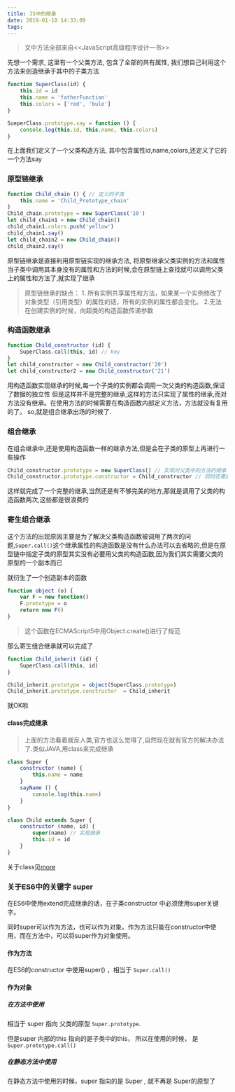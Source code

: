 ```yaml
---
title: JS中的继承
date: 2019-01-10 14:33:09
tags:
---
```


> 文中方法全部来自<<JavaScript高级程序设计一书>>

先想一个需求, 这里有一个父类方法, 包含了全部的共有属性, 我们想自己利用这个方法来创造继承于其中的子类方法
```js
function SuperClass(id) {
    this.id = id
    this.name = 'fatherFunction'
    this.colors = ['red', 'bule']
}

SueperClass.prototype.say = function () {
    console.log(this.id, this.name, this.colors)
}
```
在上面我们定义了一个父类构造方法, 其中包含属性id,name,colors,还定义了它的一个方法say

### 原型链继承
```js
function Child_chain () { // 定义的子类
    this.name = 'Child_Prototype_chain'
}
Child_chain.prototype = new SuperClass('10')
let child_chain1 = new Child_chain()
child_chain1.colors.push('yellow')
child_chain1.say()
let child_chain2 = new Child_chain()
child_chain2.say()
```
原型链继承是直接利用原型链实现的继承方法, 将原型继承父类实例的方法和属性
当子类中调用其本身没有的属性和方法的时候,会在原型链上查找就可以调用父类上的属性和方法了,就实现了继承

> 原型链继承的缺点： 1. 所有实例共享属性和方法，如果某一个实例修改了对象类型（引用类型）的属性的话，所有的实例的属性都会变化。 2.无法在创建实例的时候，向超类的构造函数传递参数

### 构造函数继承

```js
function Child_constructor (id) {
    SuperClass.call(this, id) // key
}
let child_constructor = new Child_constructor('20')
let child_constructor2 = new Child_constructor('21')
```
用构造函数实现继承的时候,每一个子类的实例都会调用一次父类的构造函数,保证了数据的独立性
但是这样并不是完整的继承,这样的方法只实现了属性的继承,而对方法没有继承。在使用方法的时候需要在构造函数内部定义方法，方法就没有复用的了。
so,就是组合继承出场的时候了.

### 组合继承

在组合继承中,还是使用构造函数一样的继承方法,但是会在子类的原型上再进行一些操作
```js
Child_constructor.prototype = new SuperClass() // 实现对父类中的方法的继承
Child_constructor.prototype.constructor = Child_constructor // 同时还需要把constructor属性更改回来
```
这样就完成了一个完整的继承,当然还是有不够完美的地方,那就是调用了父类的构造函数两次,这些都是很浪费的

### 寄生组合继承

这个方法的出现原因主要是为了解决父类构造函数被调用了两次的问题,`Super.call()`这个继承属性的构造函数是没有什么办法可以去省略的,但是在原型链中指定子类的原型其实没有必要用父类的构造函数,因为我们其实需要父类的原型的一个副本而已

就衍生了一个创造副本的函数
```js
function object (o) {
    var F = new function()
    F.prototype = o
    return new F()
}
```
>这个函数在ECMAScript5中用Object.create()进行了规范

那么寄生组合继承就可以完成了
```js
function Child_inherit (id) {
    SuperClass.call(this, id)
}

Child_inherit.prototype = object(SuperClass.prototype)
Child_inherit.prototype.constructor  = Child_inherit
```
就OK啦

#### class完成继承

>上面的方法看着就反人类,官方也这么觉得了,自然现在就有官方的解决办法了.类似JAVA,用class来完成继承
```js
class Super {
    constructor (name) {
        this.name = name
    }
    sayName () {
        console.log(this.name)
    }
}

class Child extends Super {
    constructor (name, id) {
        super(name) // 实现继承
        this.id = id
    }
}
```
关于class见[more](https://developer.mozilla.org/zh-CN/docs/Web/JavaScript/Reference/Statements/class)

### 关于ES6中的关键字 super

在ES6中使用extend完成继承的话，在子类constructor 中必须使用super关键字。

同时super可以作为方法，也可以作为对象。作为方法只能在constructor中使用，而在方法中，可以将super作为对象使用。

#### 作为方法

在ES6的constructor 中使用super() ，相当于 `Super.call()`

#### 作为对象

##### 在方法中使用

相当于 super 指向 父类的原型 `Super.prototype`.

但是super 内部的this 指向的是子类中的this， 所以在使用的时候， 是 `Super.prototype.call()`

##### 在静态方法中使用

在静态方法中使用的时候，super 指向的是 Super , 就不再是 Super的原型了